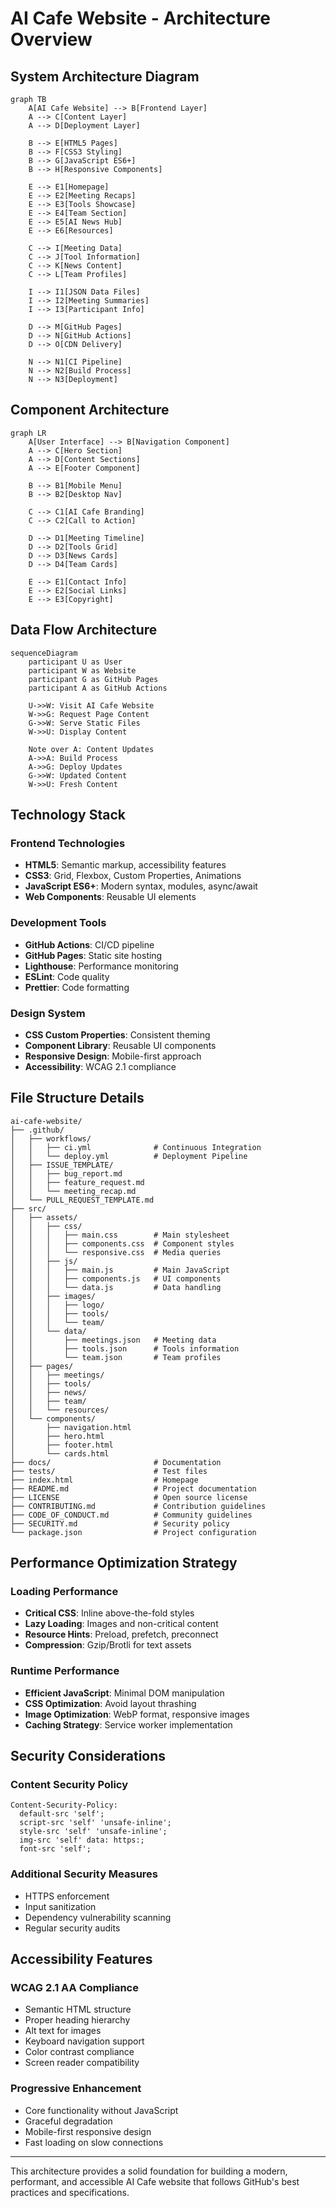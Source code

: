 # AI Cafe Website - Architecture Overview

## System Architecture Diagram

```mermaid
graph TB
    A[AI Cafe Website] --> B[Frontend Layer]
    A --> C[Content Layer]
    A --> D[Deployment Layer]
    
    B --> E[HTML5 Pages]
    B --> F[CSS3 Styling]
    B --> G[JavaScript ES6+]
    B --> H[Responsive Components]
    
    E --> E1[Homepage]
    E --> E2[Meeting Recaps]
    E --> E3[Tools Showcase]
    E --> E4[Team Section]
    E --> E5[AI News Hub]
    E --> E6[Resources]
    
    C --> I[Meeting Data]
    C --> J[Tool Information]
    C --> K[News Content]
    C --> L[Team Profiles]
    
    I --> I1[JSON Data Files]
    I --> I2[Meeting Summaries]
    I --> I3[Participant Info]
    
    D --> M[GitHub Pages]
    D --> N[GitHub Actions]
    D --> O[CDN Delivery]
    
    N --> N1[CI Pipeline]
    N --> N2[Build Process]
    N --> N3[Deployment]
```

## Component Architecture

```mermaid
graph LR
    A[User Interface] --> B[Navigation Component]
    A --> C[Hero Section]
    A --> D[Content Sections]
    A --> E[Footer Component]
    
    B --> B1[Mobile Menu]
    B --> B2[Desktop Nav]
    
    C --> C1[AI Cafe Branding]
    C --> C2[Call to Action]
    
    D --> D1[Meeting Timeline]
    D --> D2[Tools Grid]
    D --> D3[News Cards]
    D --> D4[Team Cards]
    
    E --> E1[Contact Info]
    E --> E2[Social Links]
    E --> E3[Copyright]
```

## Data Flow Architecture

```mermaid
sequenceDiagram
    participant U as User
    participant W as Website
    participant G as GitHub Pages
    participant A as GitHub Actions
    
    U->>W: Visit AI Cafe Website
    W->>G: Request Page Content
    G->>W: Serve Static Files
    W->>U: Display Content
    
    Note over A: Content Updates
    A->>A: Build Process
    A->>G: Deploy Updates
    G->>W: Updated Content
    W->>U: Fresh Content
```

## Technology Stack

### Frontend Technologies
- **HTML5**: Semantic markup, accessibility features
- **CSS3**: Grid, Flexbox, Custom Properties, Animations
- **JavaScript ES6+**: Modern syntax, modules, async/await
- **Web Components**: Reusable UI elements

### Development Tools
- **GitHub Actions**: CI/CD pipeline
- **GitHub Pages**: Static site hosting
- **Lighthouse**: Performance monitoring
- **ESLint**: Code quality
- **Prettier**: Code formatting

### Design System
- **CSS Custom Properties**: Consistent theming
- **Component Library**: Reusable UI components
- **Responsive Design**: Mobile-first approach
- **Accessibility**: WCAG 2.1 compliance

## File Structure Details

```
ai-cafe-website/
├── .github/
│   ├── workflows/
│   │   ├── ci.yml              # Continuous Integration
│   │   └── deploy.yml          # Deployment Pipeline
│   ├── ISSUE_TEMPLATE/
│   │   ├── bug_report.md
│   │   ├── feature_request.md
│   │   └── meeting_recap.md
│   └── PULL_REQUEST_TEMPLATE.md
├── src/
│   ├── assets/
│   │   ├── css/
│   │   │   ├── main.css        # Main stylesheet
│   │   │   ├── components.css  # Component styles
│   │   │   └── responsive.css  # Media queries
│   │   ├── js/
│   │   │   ├── main.js         # Main JavaScript
│   │   │   ├── components.js   # UI components
│   │   │   └── data.js         # Data handling
│   │   ├── images/
│   │   │   ├── logo/
│   │   │   ├── tools/
│   │   │   └── team/
│   │   └── data/
│   │       ├── meetings.json   # Meeting data
│   │       ├── tools.json      # Tools information
│   │       └── team.json       # Team profiles
│   ├── pages/
│   │   ├── meetings/
│   │   ├── tools/
│   │   ├── news/
│   │   ├── team/
│   │   └── resources/
│   └── components/
│       ├── navigation.html
│       ├── hero.html
│       ├── footer.html
│       └── cards.html
├── docs/                       # Documentation
├── tests/                      # Test files
├── index.html                  # Homepage
├── README.md                   # Project documentation
├── LICENSE                     # Open source license
├── CONTRIBUTING.md             # Contribution guidelines
├── CODE_OF_CONDUCT.md          # Community guidelines
├── SECURITY.md                 # Security policy
└── package.json                # Project configuration
```

## Performance Optimization Strategy

### Loading Performance
- **Critical CSS**: Inline above-the-fold styles
- **Lazy Loading**: Images and non-critical content
- **Resource Hints**: Preload, prefetch, preconnect
- **Compression**: Gzip/Brotli for text assets

### Runtime Performance
- **Efficient JavaScript**: Minimal DOM manipulation
- **CSS Optimization**: Avoid layout thrashing
- **Image Optimization**: WebP format, responsive images
- **Caching Strategy**: Service worker implementation

## Security Considerations

### Content Security Policy
```
Content-Security-Policy: 
  default-src 'self';
  script-src 'self' 'unsafe-inline';
  style-src 'self' 'unsafe-inline';
  img-src 'self' data: https:;
  font-src 'self';
```

### Additional Security Measures
- HTTPS enforcement
- Input sanitization
- Dependency vulnerability scanning
- Regular security audits

## Accessibility Features

### WCAG 2.1 AA Compliance
- Semantic HTML structure
- Proper heading hierarchy
- Alt text for images
- Keyboard navigation support
- Color contrast compliance
- Screen reader compatibility

### Progressive Enhancement
- Core functionality without JavaScript
- Graceful degradation
- Mobile-first responsive design
- Fast loading on slow connections

---

This architecture provides a solid foundation for building a modern, performant, and accessible AI Cafe website that follows GitHub's best practices and specifications.